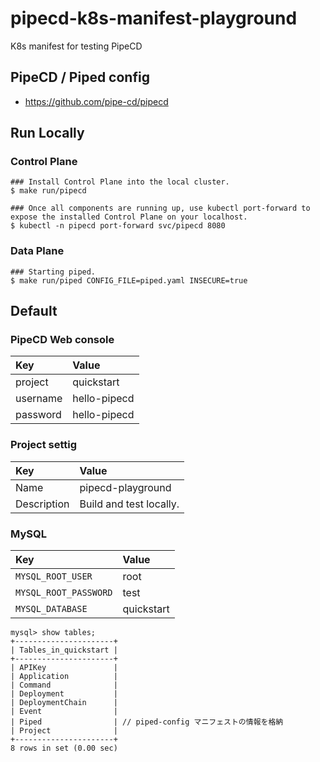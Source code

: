 # pipecd-k8s-manifest-playground

K8s manifest for testing PipeCD

## PipeCD / Piped config

- https://github.com/pipe-cd/pipecd

## Run Locally

### Control Plane

```shell
### Install Control Plane into the local cluster.
$ make run/pipecd

### Once all components are running up, use kubectl port-forward to expose the installed Control Plane on your localhost.
$ kubectl -n pipecd port-forward svc/pipecd 8080
```

### Data Plane

```shell
### Starting piped.
$ make run/piped CONFIG_FILE=piped.yaml INSECURE=true
```

## Default

### PipeCD Web console

| Key      | Value        |
| :------- | :----------- |
| project  | quickstart   |
| username | hello-pipecd |
| password | hello-pipecd |

### Project settig

| Key         | Value                   |
| :---------- | :---------------------- |
| Name        | pipecd-playground       |
| Description | Build and test locally. |

### MySQL

| Key                   | Value      |
| :-------------------- | :--------- |
| `MYSQL_ROOT_USER`     | root       |
| `MYSQL_ROOT_PASSWORD` | test       |
| `MYSQL_DATABASE`      | quickstart |

```shell
mysql> show tables;
+----------------------+
| Tables_in_quickstart |
+----------------------+
| APIKey               |
| Application          |
| Command              |
| Deployment           |
| DeploymentChain      |
| Event                |
| Piped                | // piped-config マニフェストの情報を格納
| Project              |
+----------------------+
8 rows in set (0.00 sec)
```
